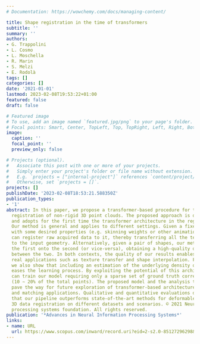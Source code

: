 ```yaml
---
# Documentation: https://wowchemy.com/docs/managing-content/

title: Shape registration in the time of transformers
subtitle: ''
summary: ''
authors:
- G. Trappolini
- L. Cosmo
- L. Moschella
- R. Marin
- S. Melzi
- E. Rodolà
tags: []
categories: []
date: '2021-01-01'
lastmod: 2023-02-08T19:53:22+01:00
featured: false
draft: false

# Featured image
# To use, add an image named `featured.jpg/png` to your page's folder.
# Focal points: Smart, Center, TopLeft, Top, TopRight, Left, Right, BottomLeft, Bottom, BottomRight.
image:
  caption: ''
  focal_point: ''
  preview_only: false

# Projects (optional).
#   Associate this post with one or more of your projects.
#   Simply enter your project's folder or file name without extension.
#   E.g. `projects = ["internal-project"]` references `content/project/deep-learning/index.md`.
#   Otherwise, set `projects = []`.
projects: []
publishDate: '2023-02-08T18:53:21.588350Z'
publication_types:
- '1'
abstract: In this paper, we propose a transformer-based procedure for the efficient
  registration of non-rigid 3D point clouds. The proposed approach is data-driven
  and adopts for the first time the transformer architecture in the registration task.
  Our method is general and applies to different settings. Given a fixed template
  with some desired properties (e.g. skinning weights or other animation cues), we
  can register raw acquired data to it, thereby transferring all the template properties
  to the input geometry. Alternatively, given a pair of shapes, our method can register
  the first onto the second (or vice-versa), obtaining a high-quality dense correspondence
  between the two. In both contexts, the quality of our results enables us to target
  real applications such as texture transfer and shape interpolation. Furthermore,
  we also show that including an estimation of the underlying density of the surface
  eases the learning process. By exploiting the potential of this architecture, we
  can train our model requiring only a sparse set of ground truth correspondences
  (10 ∼ 20% of the total points). The proposed model and the analysis that we perform
  pave the way for future exploration of transformer-based architectures for registration
  and matching applications. Qualitative and quantitative evaluations demonstrate
  that our pipeline outperforms state-of-the-art methods for deformable and unordered
  3D data registration on different datasets and scenarios. © 2021 Neural information
  processing systems foundation. All rights reserved.
publication: '*Advances in Neural Information Processing Systems*'
links:
- name: URL
  url: https://www.scopus.com/inward/record.uri?eid=2-s2.0-85127296298&partnerID=40&md5=0cc00c1e34904f8c64b064c9cbb7da33
---
```

